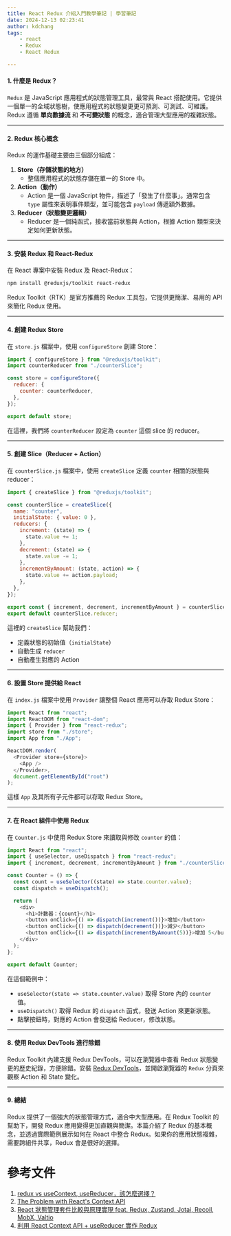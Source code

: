 ```yaml
---
title: React Redux 介紹入門教學筆記 | 學習筆記
date: 2024-12-13 02:23:41
author: kdchang
tags: 
    - react
    - Redux
    - React Redux

---
```


#### 1. 什麼是 Redux？  

`Redux` 是 JavaScript 應用程式的狀態管理工具，最常與 React 搭配使用。它提供一個單一的全域狀態樹，使應用程式的狀態變更更可預測、可測試、可維護。Redux 遵循 **單向數據流** 和 **不可變狀態** 的概念，適合管理大型應用的複雜狀態。  

---

#### 2. Redux 核心概念  

Redux 的運作基礎主要由三個部分組成：  

1. **Store（存儲狀態的地方）**  
   - 整個應用程式的狀態存儲在單一的 Store 中。  
2. **Action（動作）**  
   - Action 是一個 JavaScript 物件，描述了「發生了什麼事」。通常包含 `type` 屬性來表明事件類型，並可能包含 `payload` 傳遞額外數據。  
3. **Reducer（狀態變更邏輯）**  
   - Reducer 是一個純函式，接收當前狀態與 Action，根據 Action 類型來決定如何更新狀態。  

---

#### 3. 安裝 Redux 和 React-Redux  

在 React 專案中安裝 Redux 及 React-Redux：  

```bash
npm install @reduxjs/toolkit react-redux
```

Redux Toolkit（RTK）是官方推薦的 Redux 工具包，它提供更簡潔、易用的 API 來簡化 Redux 使用。  

---

#### 4. 創建 Redux Store  

在 `store.js` 檔案中，使用 `configureStore` 創建 Store：  

```javascript
import { configureStore } from "@reduxjs/toolkit";
import counterReducer from "./counterSlice";

const store = configureStore({
  reducer: {
    counter: counterReducer,
  },
});

export default store;
```

在這裡，我們將 `counterReducer` 設定為 `counter` 這個 slice 的 reducer。

---

#### 5. 創建 Slice（Reducer + Action）  

在 `counterSlice.js` 檔案中，使用 `createSlice` 定義 `counter` 相關的狀態與 reducer：  

```javascript
import { createSlice } from "@reduxjs/toolkit";

const counterSlice = createSlice({
  name: "counter",
  initialState: { value: 0 },
  reducers: {
    increment: (state) => {
      state.value += 1;
    },
    decrement: (state) => {
      state.value -= 1;
    },
    incrementByAmount: (state, action) => {
      state.value += action.payload;
    },
  },
});

export const { increment, decrement, incrementByAmount } = counterSlice.actions;
export default counterSlice.reducer;
```

這裡的 `createSlice` 幫助我們：  
- 定義狀態的初始值（`initialState`）  
- 自動生成 `reducer`  
- 自動產生對應的 Action  

---

#### 6. 設置 Store 提供給 React  

在 `index.js` 檔案中使用 `Provider` 讓整個 React 應用可以存取 Redux Store：  

```javascript
import React from "react";
import ReactDOM from "react-dom";
import { Provider } from "react-redux";
import store from "./store";
import App from "./App";

ReactDOM.render(
  <Provider store={store}>
    <App />
  </Provider>,
  document.getElementById("root")
);
```

這樣 `App` 及其所有子元件都可以存取 Redux Store。

---

#### 7. 在 React 組件中使用 Redux  

在 `Counter.js` 中使用 Redux Store 來讀取與修改 `counter` 的值：  

```javascript
import React from "react";
import { useSelector, useDispatch } from "react-redux";
import { increment, decrement, incrementByAmount } from "./counterSlice";

const Counter = () => {
  const count = useSelector((state) => state.counter.value);
  const dispatch = useDispatch();

  return (
    <div>
      <h1>計數器：{count}</h1>
      <button onClick={() => dispatch(increment())}>增加</button>
      <button onClick={() => dispatch(decrement())}>減少</button>
      <button onClick={() => dispatch(incrementByAmount(5))}>增加 5</button>
    </div>
  );
};

export default Counter;
```

在這個範例中：  
- `useSelector(state => state.counter.value)` 取得 Store 內的 `counter` 值。  
- `useDispatch()` 取得 Redux 的 `dispatch` 函式，發送 Action 來更新狀態。  
- 點擊按鈕時，對應的 Action 會發送給 Reducer，修改狀態。

---

#### 8. 使用 Redux DevTools 進行除錯  

Redux Toolkit 內建支援 Redux DevTools，可以在瀏覽器中查看 Redux 狀態變更的歷史紀錄，方便除錯。安裝 [Redux DevTools](https://chrome.google.com/webstore/detail/redux-devtools/lmhkpmbekcpmknklioeibfkpmmfibljd)，並開啟瀏覽器的 `Redux` 分頁來觀察 Action 和 State 變化。

---

#### 9. 總結  

Redux 提供了一個強大的狀態管理方式，適合中大型應用。在 Redux Toolkit 的幫助下，開發 Redux 應用變得更加直觀與簡潔。本篇介紹了 Redux 的基本概念，並透過實際範例展示如何在 React 中整合 Redux。如果你的應用狀態複雜，需要跨組件共享，Redux 會是很好的選擇。

# 參考文件
1. [redux vs useContext, useReducer，該怎麼選擇？](https://blog.typeart.cc/redux-vs-use-congtext-use-reducer-and-which-one/)
2. [The Problem with React's Context API](https://leewarrick.com/blog/the-problem-with-context/)
3. [React 狀態管理套件比較與原理實現 feat. Redux, Zustand, Jotai, Recoil, MobX, Valtio](https://medium.com/%E6%89%8B%E5%AF%AB%E7%AD%86%E8%A8%98/a-comparison-of-react-state-management-libraries-ba61db07332b)
4. [利用 React Context API + useReducer 實作 Redux](https://www.cythilya.tw/2023/05/25/implement-redux-by-react-context-api-and-useReducer/)